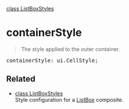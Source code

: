 [class ListBoxStyles](ListBoxStyles.md)

# containerStyle

> The style applied to the outer container.

<pre class="docgen_signature">containerStyle: ui.CellStyle;</pre>

## Related

- [<!--{ref:class}-->class ListBoxStyles](ListBoxStyles.md) \
    Style configuration for a [ListBox](ListBox.md) composite.
